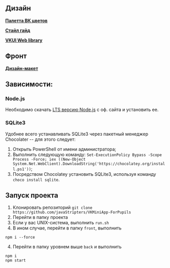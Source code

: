[comment]: <> (# Крысиные делишки)

## Дизайн

[**Палетта ВК цветов**](https://www.figma.com/file/XfiURcTq7Y8zUxYGhj5wEm/VKUI-Color-Palette-Community?node-id=0%3A1)

[**Стайл гайд**](https://vkcom.github.io/VKUI)

[**VKUI Web library**](https://www.figma.com/file/MYaVdJrPm1slY8VHiZH5o6/VKUI-Web-Library-·%C2%A0Beta-(Community)?node-id=146%3A0)

## Фронт
[**Дизайн-макет**](https://www.figma.com/file/EOlHPaVTie9yeq5MQuS9s8/Шаблоны?node-id=0%3A1)

[comment]: <> ([**Complete CSS Grid guide**]&#40;https://css-tricks.com/snippets/css/complete-guide-grid/&#41;)

[comment]: <> ([**Complete CSS Flexbox guide**]&#40;https://css-tricks.com/snippets/css/a-guide-to-flexbox/&#41;)

[comment]: <> (## Бэк)

[comment]: <> ([**Insomnia**]&#40;https://insomnia.rest/download&#41; - REST-клиент для запросов.)

[comment]: <> (## Всякое)

[comment]: <> ([**lodash**]&#40;https://lodash.com/&#41; - *Дополнение* к стандартной библиотеке, чтобы не писать что-то вроде функции `capitalize`.)

## Зависимости:

### Node.js

Необходимо скачать [LTS версию Node.js](https://nodejs.org/en/) с оф. сайта и установить ее. 

### SQLite3

Удобнее всего устанавливать SQLite3 через пакетный мeнеджeр Chocolater -- для этого следует:
1. Открыть PowerShell от имени администратора;
2. Выполнить следующую команду: `Set-ExecutionPolicy Bypass -Scope Process -Force; iex ((New-Object System.Net.WebClient).DownloadString('https://chocolatey.org/install.ps1'))`;
3. Посредством Chocolatey установить SQLite3, используя команду `choco install sqlite`.

## Запуск проекта

1. Клонировать репозиторий `git clone https://github.com/javaStripters/VKMiniApp-ForPupils`
1. Перейти в папку проекта
2. Если у вас UNIX-система, выполнить `run.sh`
4. В ином случае, перейти в папку `front`, выполнить

```shell
npm i --force
```

4. Перейти в папку уровнем выше `back` и выполнить

```shell
npm i
npm start
```
